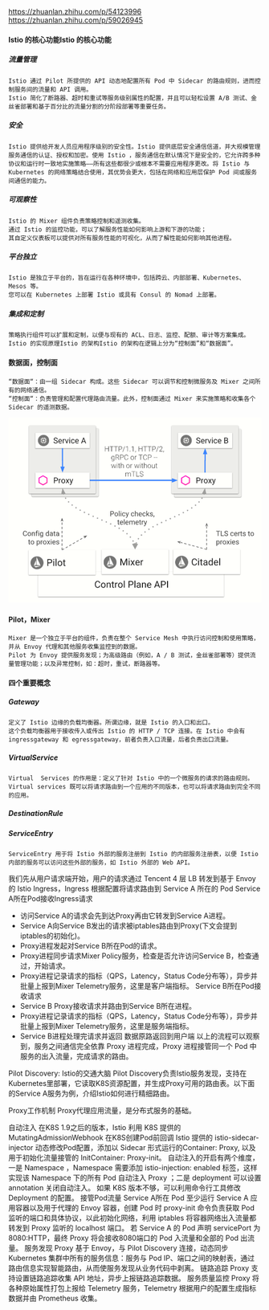 https://zhuanlan.zhihu.com/p/54123996
https://zhuanlan.zhihu.com/p/59026945

#### Istio 的核心功能Istio 的核心功能

##### 流量管理
```
Istio 通过 Pilot 所提供的 API 动态地配置所有 Pod 中 Sidecar 的路由规则，进而控制服务间的流量和 API 调用。
Istio 简化了断路器、超时和重试等服务级别属性的配置，并且可以轻松设置 A/B 测试、金丝雀部署和基于百分比的流量分割的分阶段部署等重要任务。
```
##### 安全
```
Istio 提供给开发人员应用程序级别的安全性。Istio 提供底层安全通信信道，并大规模管理服务通信的认证、授权和加密。使用 Istio ，服务通信在默认情况下是安全的，它允许跨多种协议和运行时一致地实施策略——所有这些都很少或根本不需要应用程序更改。将 Istio 与 Kubernetes 的网络策略结合使用，其优势会更大，包括在网络和应用层保护 Pod 间或服务间通信的能力。
```
 
##### 可观察性
```
Istio 的 Mixer 组件负责策略控制和遥测收集。
通过 Istio 的监控功能，可以了解服务性能如何影响上游和下游的功能；
其自定义仪表板可以提供对所有服务性能的可视化，从而了解性能如何影响其他进程。
```

##### 平台独立
```
Istio 是独立于平台的，旨在运行在各种环境中，包括跨云、内部部署、Kubernetes、Mesos 等。
您可以在 Kubernetes 上部署 Istio 或具有 Consul 的 Nomad 上部署。
```

##### 集成和定制
```
策略执行组件可以扩展和定制，以便与现有的 ACL、日志、监控、配额、审计等方案集成。
Istio 的实现原理Istio 的架构Istio 的架构在逻辑上分为“控制面”和“数据面”。
``` 

#### 数据面，控制面
```
“数据面“：由一组 Sidecar 构成。这些 Sidecar 可以调节和控制微服务及 Mixer 之间所有的网络通信。
“控制面“：负责管理和配置代理路由流量。此外，控制面通过 Mixer 来实施策略和收集各个 Sidecar 的遥测数据。
```
![avatar](../数据平面控制平面.png)

#### Pilot，Mixer
```
Mixer 是一个独立于平台的组件，负责在整个 Service Mesh 中执行访问控制和使用策略，并从 Envoy 代理和其他服务收集监控到的数据。
Pilot 为 Envoy 提供服务发现；为高级路由（例如，A / B 测试，金丝雀部署等）提供流量管理功能；以及异常控制，如：超时，重试，断路器等。
```


#### 四个重要概念


##### Gateway
```
定义了 Istio 边缘的负载均衡器。所谓边缘，就是 Istio 的入口和出口。
这个负载均衡器用于接收传入或传出 Istio 的 HTTP / TCP 连接。在 Istio 中会有 ingressgateway 和 egressgateway，前者负责入口流量，后者负责出口流量。
```

##### VirtualService
```
Virtual  Services 的作用是：定义了针对 Istio 中的一个微服务的请求的路由规则。Virtual services 既可以将请求路由到一个应用的不同版本，也可以将请求路由到完全不同的应用。
```
##### DestinationRule

##### ServiceEntry
```bazaar
ServiceEntry 用于将 Istio 外部的服务注册到 Istio 的内部服务注册表，以便 Istio 内部的服务可以访问这些外部的服务，如 Istio 外部的 Web API。
```




我们先从用户请求端开始，用户的请求通过 Tencent 4 层 LB 转发到基于 Envoy 的 Istio Ingress，Ingress 根据配置将请求路由到 Service A 所在的 Pod
Service A所在Pod接收Ingress请求
* 访问Service A的请求会先到达Proxy再由它转发到Service A进程。
* Service A向Service B发出的请求被iptables路由到Proxy(下文会提到iptables的初始化)。
* Proxy进程发起对Service B所在Pod的请求。
* Proxy进程同步请求Mixer Policy服务，检查是否允许访问Service B，检查通过，开始请求。
* Proxy进程记录请求的指标（QPS，Latency，Status Code分布等），异步并批量上报到Mixer Telemetry服务，这里是客户端指标。
Service B所在Pod接收请求
* Service B Proxy接收请求并路由到Service B所在进程。
* Proxy进程记录请求的指标（QPS，Latency，Status Code分布等），异步并批量上报到Mixer Telemetry服务，这里是服务端指标。
* Service B进程处理完请求并返回
数据原路返回到用户端
以上的流程可以观察到，服务之间通信完全依靠 Proxy 进程完成，Proxy 进程接管同一个 Pod 中服务的出入流量，完成请求的路由。


Pilot Discovery: Istio的交通大脑
Pilot Discovery负责Istio服务发现，支持在Kubernetes里部署，它读取K8S资源配置，并生成Proxy可用的路由表。以下面的Service A服务为例，介绍Istio如何进行精细路由。



Proxy工作机制
Proxy代理应用流量，是分布式服务的基础。

自动注入
在K8S 1.9之后的版本，Istio 利用 K8S 提供的 MutatingAdmissionWebhook 在K8S创建Pod前回调 Istio 提供的 istio-sidecar-injector 动态修改Pod配置，添加以 Sidecar 形式运行的Container: Proxy, 以及用于初始化流量接管的 InitContainer: Proxy-init。
自动注入的开启有两个维度，一是 Namespace ，Namespace 需要添加 istio-injection: enabled 标签，这样实现该 Namespace 下的所有 Pod 自动注入 Proxy ；二是 deployment 可以设置 annotation 关闭自动注入。 
如果 K8S 版本不够，可以利用命令行工具修改 Deployment 的配置。
接管Pod流量
Service A所在 Pod 至少运行 Service A 应用容器以及用于代理的 Envoy 容器，创建 Pod 时 proxy-init 命令负责获取 Pod 监听的端口和具体协议，以此初始化网络，利用 iptables 将容器网络出入流量都转发到 Proxy 监听的 localhost 端口。
若 Service A 的 Pod 声明 servicePort 为8080:HTTP，最终 Proxy 将会接收8080端口的 Pod 入流量和全部的 Pod 出流量。
服务发现
Proxy 基于 Envoy，与 Pilot Discovery 连接，动态同步 Kubernetes 集群中所有的服务信息：服务与 Pod IP、端口之间的映射表，通过路由信息实现智能路由，从而使服务发现从业务代码中剥离。
链路追踪
Proxy 支持设置链路追踪收集 API 地址，异步上报链路追踪数据。
服务质量监控
Proxy 将各种原始属性打包上报给 Telemetry 服务，Telemetry 根据用户的配置生成指标数据并由 Prometheus 收集。